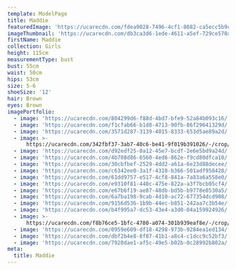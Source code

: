 ```yaml
---
template: ModelPage
title: Maddie
featuredImage: 'https://ucarecdn.com/fdea9028-7496-4cf1-8082-ca5ecc5b9caf/'
imageThumbnail: 'https://ucarecdn.com/db3ca3d6-1ede-4611-a5ef-729ce570a06e/'
firstName: Maddie
collection: Girls
height: 115cm
measurementType: bust
bust: 55cm
waist: 50cm
hips: 53cm
size: 5-6
shoeSize: '12'
hair: Brown
eyes: Brown
imagePortfolio:
  - image: 'https://ucarecdn.com/804299d6-f88d-4bd7-bfe9-52a84b093c16/'
  - image: 'https://ucarecdn.com/f1cfab66-b1d8-4713-90fb-86f29641329d/'
  - image: 'https://ucarecdn.com/3571d287-3139-4015-8333-653d5ae89a2d/'
  - image: >-
      https://ucarecdn.com/342fbf37-3ab7-40c6-be41-9f019b391026/-/crop/704x740/0,0/-/preview/
  - image: 'https://ucarecdn.com/d92edf25-0a12-45e7-bcdf-2e6e5bd9a24d/'
  - image: 'https://ucarecdn.com/4b708d86-6560-4ed6-862e-f9cd80dfca10/'
  - image: 'https://ucarecdn.com/30cbfbef-2529-4dd2-a61a-6e23d88decee/'
  - image: 'https://ucarecdn.com/c6342ee0-3a1f-4310-b366-501adf958428/'
  - image: 'https://ucarecdn.com/61dd9757-e517-4cf8-841a-7a83a6a558e0/'
  - image: 'https://ucarecdn.com/e9310f81-440c-475e-822a-a3f7bcb05cf4/'
  - image: 'https://ucarecdn.com/e67b6f19-ae87-48db-bd5b-b9778e8530a5/'
  - image: 'https://ucarecdn.com/6a7ba198-9cab-4d10-ac72-677354dcd908/'
  - image: 'https://ucarecdn.com/9156d536-1b9b-44ec-b851-242aa7c3b54e/'
  - image: 'https://ucarecdn.com/b4f995a7-dc53-43e4-a3d0-04a159924926/'
  - image: >-
      https://ucarecdn.com/f8b76ce5-1bfc-4780-a074-301b939eaf8e/-/crop/416x671/0,8/-/preview/
  - image: 'https://ucarecdn.com/0959e609-df18-4298-973b-9284ea1ed134/'
  - image: 'https://ucarecdn.com/dbf2b4e8-8f87-41b1-a8c4-c1dcc9c52bf3/'
  - image: 'https://ucarecdn.com/7920dae1-af5c-49e5-b02b-0c28992b802a/'
meta:
  title: Maddie
---
```


